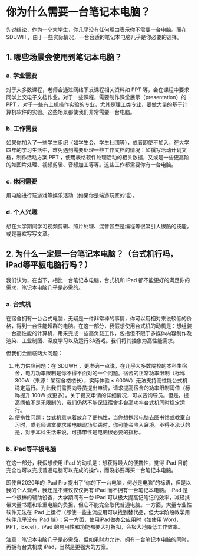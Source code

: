 # 你为什么需要一台笔记本电脑？

先说结论，作为一个大学生，你几乎没有任何理由表示你不需要一台电脑。而在 SDUWH ，由于一些实际情况，一台合适的笔记本电脑几乎是你必要的选择。

## 1. 哪些场景会使用到笔记本电脑？

### a. 学业需要

对于大多数课程，老师会通过网络下发课程相关资料如 PPT 等，会在课程中要求同学上交电子文档作业。对于一些课程，需要制作课堂展示（presentation）的 PPT 。对于一些有上机操作实验的专业，尤其是理工类专业，要做大量的基于计算机软件的实验。这些场景都使我们非常需要一台电脑。

### b. 工作需要

如果你加入了一些学生组织（如学生会、学生社团等），或者即使不加入，在大学四年的学习生活中，难免遇到需要处理一些工作文档的情况：如撰写活动计划文档，制作活动方案 PPT ，使用表格软件处理活动的相关数据，又或是一些更高阶的如图片处理、视频剪辑、音频加工等等。这些工作都需要你有一台电脑。

### c. 休闲需要

用电脑进行玩游戏等娱乐活动（如果你是端游玩家的话）。

### d. 个人兴趣

想在大学期间学习视频剪辑、照片处理、混音甚至是编程等很吸引人很酷的技能。或是喜欢写写文章。

## 2. 为什么一定是一台笔记本电脑？（台式机行吗，iPad等平板电脑行吗？）

我们认为，在当下，相比一台笔记本电脑，台式机和 iPad 都不能更好的满足你的需求，笔记本电脑几乎是必需的。

### a. 台式机

在宿舍拥有一台台式电脑，无疑是一件非常棒的事情，你可以用相对来说较低的价格，得到一台性能超群的电脑。在这一部分，我假想使用台式机的动机是：想组装一台高性能的计算机，用来完成一些高负载工作，包括但不限于多媒体内容制作及渲染、工业制图、深度学习以及运行3A游戏。我们将其抽象为高性能需求。

但我们会面临两大问题：

1. 电力供应问题：在 SDUWH ，更准确一点说，在几乎大多数院校的本科生宿舍，电力功率限制是你不得不面对的一个问题。宿舍的正常功率限制（标称 300W（来源：某宿舍楼楼长），实际体验 ≤ 600W）无法支持高性能台式机稳定运行。为此我们需要向导员提出申请，请求提高宿舍的功率限制阈值（标称提升 100W 或更多）。关于提交申请的详细情况，可以咨询导员。但是，提高阈值不是无限制的，我们仍然不能保证宿舍多台高功率台式机同时稳定运行。
2. 便携性问题：台式机意味着放弃了便携性，当你想携带电脑去图书馆或教室自习时，或老师课堂要求带电脑现场实践时，你可能会陷入窘境。不得不承认的是，对于本科生活来说，可携带性是电脑很必要的指标。

### b. iPad等平板电脑

在这一部分，我假想使用 iPad 的动机是：想获得最大的便携性，觉得 iPad 目前完全也可以完成普通电脑可以完成的操作，而没必要再买一台笔记本电脑。

即使自2020年的 iPad Pro 提出了“你的下一台电脑，何必是电脑”的标语，但是以我的个人观点，我还是不建议仅仅拥有 iPad 而不拥有一台笔记本电脑。 iPad 是一个很棒的辅助设备，大学期间有一台 iPad 可以极大提高记笔记的效率，减轻携带大量书籍和笨重电脑的负担，但它不能完全取代普通电脑。一方面，大量专业性软件无法在 iPad 上运行（即使一些主流应用可以找到替代品，但大学阶段教学用软件几乎没有 iPad 端）；另一方面，使用iPad做办公应用时（如使用 Word，PPT，Excel），iPad 的易用性和功能都要大打折扣，会极大地降低工作效率。

注意：笔记本电脑几乎是必需品，但如果财力允许，拥有一台笔记本电脑的同时，再拥有台式机或 iPad，当然是更强大的方案。